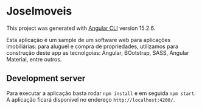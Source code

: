 # JoseImoveis

This project was generated with [Angular CLI](https://github.com/angular/angular-cli) version 15.2.6.

Esta aplicação é um sample de um software web para aplicações imobiliárias: para aluguel e compra de propriedades, utilizamos para construção
deste app as tecnolgoias: Angular, BOotstrap, SASS, Angular Material, entre outros.

## Development server

Para executar a aplicação basta rodar `npm install` e em seguida `npm start`. A aplicação ficará disponível no endereço `http://localhost:4200/`.
